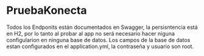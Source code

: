# PruebaKonecta
Todos los Endponits están documentados en Swagger, la persisntencia está en H2, por lo tanto al probar al app no será necesario hacer niguna configularion en ninguna base de datos.
Los campos de la base de datos estan configurados en el application.yml, la contraseña y usuario son root.
